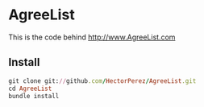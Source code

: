 AgreeList
=============
This is the code behind http://www.AgreeList.com

Install
-------
```ruby
git clone git://github.com/HectorPerez/AgreeList.git
cd AgreeList
bundle install
```
